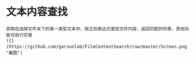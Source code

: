 # 文本内容查找
    获取在选择文件夹下的某一类型文本中，按正则表达式查找文件内容，返回匹配的列表，其他功能可自行完善
    ![](https://github.com/garsonlab/FileContentSearch/raw/master/Screen.png "截图")